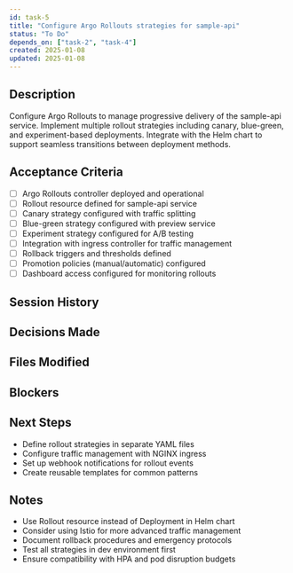 ```yaml
---
id: task-5
title: "Configure Argo Rollouts strategies for sample-api"
status: "To Do"
depends_on: ["task-2", "task-4"]
created: 2025-01-08
updated: 2025-01-08
---
```


## Description

Configure Argo Rollouts to manage progressive delivery of the sample-api service. Implement multiple rollout strategies including canary, blue-green, and experiment-based deployments. Integrate with the Helm chart to support seamless transitions between deployment methods.

## Acceptance Criteria

- [ ] Argo Rollouts controller deployed and operational
- [ ] Rollout resource defined for sample-api service
- [ ] Canary strategy configured with traffic splitting
- [ ] Blue-green strategy configured with preview service
- [ ] Experiment strategy configured for A/B testing
- [ ] Integration with ingress controller for traffic management
- [ ] Rollback triggers and thresholds defined
- [ ] Promotion policies (manual/automatic) configured
- [ ] Dashboard access configured for monitoring rollouts

## Session History

<!-- Update as work progresses -->

## Decisions Made

<!-- Document key implementation decisions -->

## Files Modified

<!-- Track all file changes -->

## Blockers

<!-- Document any blockers encountered -->

## Next Steps

- Define rollout strategies in separate YAML files
- Configure traffic management with NGINX ingress
- Set up webhook notifications for rollout events
- Create reusable templates for common patterns

## Notes

- Use Rollout resource instead of Deployment in Helm chart
- Consider using Istio for more advanced traffic management
- Document rollback procedures and emergency protocols
- Test all strategies in dev environment first
- Ensure compatibility with HPA and pod disruption budgets
